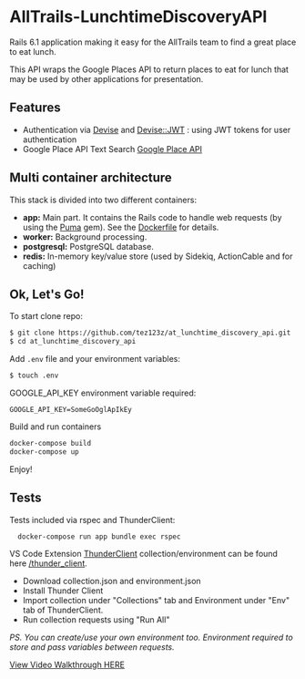 # AllTrails-LunchtimeDiscoveryAPI

Rails 6.1 application making it easy for the AllTrails team to find a great place to eat lunch.

This API wraps the Google Places API to return places to eat for lunch that may be used by other applications for presentation.

## Features

- Authentication via [Devise](https://github.com/heartcombo/devise) and [Devise::JWT](https://github.com/waiting-for-dev/devise-jwt) : using JWT tokens for user authentication
- Google Place API Text Search [Google Place API](https://developers.google.com/maps/documentation/places/web-service/search-text)

## Multi container architecture

This stack is divided into two different containers:

- **app:** Main part. It contains the Rails code to handle web requests (by using the [Puma](https://github.com/puma/puma) gem). See the [Dockerfile](/Dockerfile) for details.
- **worker:** Background processing.
- **postgresql:** PostgreSQL database.
- **redis:** In-memory key/value store (used by Sidekiq, ActionCable and for caching)

## Ok, Let's Go!

To start clone repo:

```bash
$ git clone https://github.com/tez123z/at_lunchtime_discovery_api.git
$ cd at_lunchtime_discovery_api
```

Add `.env` file and your environment variables:

```bash
$ touch .env
```

GOOGLE_API_KEY environment variable required:

```
GOOGLE_API_KEY=SomeGoOglApIkEy
```

Build and run containers

```bash
docker-compose build
docker-compose up
```

Enjoy!

## Tests

Tests included via rspec and ThunderClient:

```bash
  docker-compose run app bundle exec rspec
```

VS Code Extension [ThunderClient](https://www.thunderclient.io/) collection/environment can be found here [/thunder_client](https://github.com/tez123z/at_lunchtime_discovery_api/blob/main/thunder_client).

- Download collection.json and environment.json
- Install Thunder Client
- Import collection under "Collections" tab and Environment under "Env" tab of ThunderClient.
- Run collection requests using "Run All"

_PS. You can create/use your own environment too. Environment required to store and pass variables between requests._

[View Video Walkthrough HERE](https://share.getcloudapp.com/6quYn0Dl)
